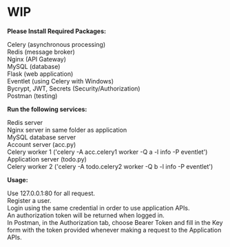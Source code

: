 # WIP



**Please Install Required Packages:**

Celery (asynchronous processing)<br>
Redis (message broker)<br>
Nginx (API Gateway)<br>
MySQL (database)<br>
Flask (web application)<br>
Eventlet (using Celery with Windows)<br>
Bycrypt, JWT, Secrets (Security/Authorization)<br>
Postman (testing)<br>



**Run the following services:**

Redis server<br>
Nginx server in same folder as application<br>
MySQL database server<br>
Account server (acc.py)<br>
Celery worker 1 ('celery -A acc.celery1 worker -Q a -l info -P eventlet')<br>
Application server (todo.py)<br>
Celery worker 2 ('celery -A todo.celery2 worker -Q b -l info -P eventlet')<br>



**Usage:**

Use 127.0.0.1:80 for all request.<br>
Register a user.<br>
Login using the same credential in order to use application APIs.<br>
An authorization token will be returned when logged in.<br>
In Postman, in the Authorization tab, choose Bearer Token and fill in the Key form with the token provided whenever making a request to the Application APIs.<br>

